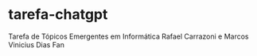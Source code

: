 # tarefa-chatgpt
Tarefa de Tópicos Emergentes em Informática
Rafael Carrazoni e Marcos Vinicius Dias Fan
